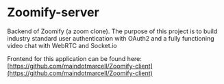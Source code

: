 # Zoomify-server
Backend of Zoomify (a zoom clone). The purpose of this project is to build industry standard user authentication with OAuth2 and a fully functioning video chat with WebRTC and Socket.io

Frontend for this application can be found here: [https://github.com/maindotmarcell/Zoomify-client](https://github.com/maindotmarcell/Zoomify-client)
